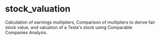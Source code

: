 # stock_valuation
Calculation of earnings multipliers, Comparison of multipliers to derive fair stock value, and valuation of a Tesla's stock using Comparable Companies Analysis.
